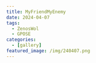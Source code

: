 ```yaml
---
title: MyFriendMyEnemy
date: 2024-04-07
tags:
  - ZenosWol
  - GPOSE
categories:
  - [gallery]
featured_image: /img/240407.png
---
```

